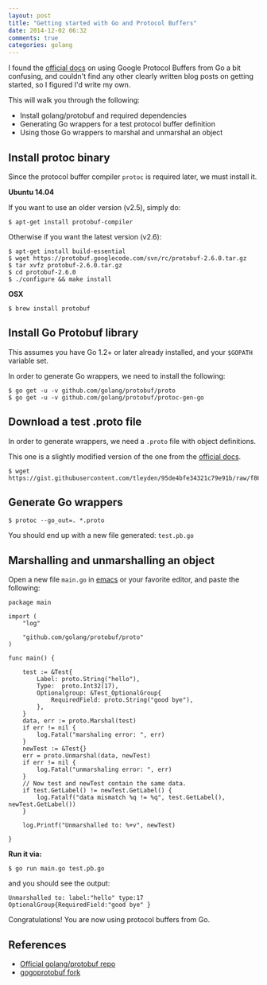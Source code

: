 ```yaml
---
layout: post
title: "Getting started with Go and Protocol Buffers"
date: 2014-12-02 06:32
comments: true
categories: golang
---
```


I found the [official docs](https://github.com/golang/protobuf) on using Google Protocol Buffers from Go a bit confusing, and couldn't find any other clearly written blog posts on getting started, so I figured I'd write my own.

This will walk you through the following:

* Install golang/protobuf and required dependencies
* Generating Go wrappers for a test protocol buffer definition
* Using those Go wrappers to marshal and unmarshal an object

## Install protoc binary

Since the protocol buffer compiler `protoc` is required later, we must install it.

**Ubuntu 14.04**

If you want to use an older version (v2.5), simply do:

```
$ apt-get install protobuf-compiler
```

Otherwise if you want the latest version (v2.6):

```
$ apt-get install build-essential
$ wget https://protobuf.googlecode.com/svn/rc/protobuf-2.6.0.tar.gz
$ tar xvfz protobuf-2.6.0.tar.gz
$ cd protobuf-2.6.0
$ ./configure && make install
```

**OSX**

```
$ brew install protobuf
```

## Install Go Protobuf library

This assumes you have Go 1.2+ or later already installed, and your `$GOPATH` variable set.

In order to generate Go wrappers, we need to install the following:

```
$ go get -u -v github.com/golang/protobuf/proto
$ go get -u -v github.com/golang/protobuf/protoc-gen-go
```

## Download a test .proto file

In order to generate wrappers, we need a `.proto` file with object definitions.  

This one is a slightly modified version of the one from the [official docs](https://github.com/golang/protobuf).

```
$ wget https://gist.githubusercontent.com/tleyden/95de4bfe34321c79e91b/raw/f8696fe0f1462f377d6bd13c5f20cccfa182578a/test.proto
```

## Generate Go wrappers

```
$ protoc --go_out=. *.proto
```

You should end up with a new file generated: `test.pb.go`


## Marshalling and unmarshalling an object

Open a new file `main.go` in [emacs](http://tleyden.github.io/blog/2014/05/22/configure-emacs-as-a-go-editor-from-scratch/) or your favorite editor, and paste the following:

```
package main

import (
	"log"

	"github.com/golang/protobuf/proto"
)

func main() {

	test := &Test{
		Label: proto.String("hello"),
		Type:  proto.Int32(17),
		Optionalgroup: &Test_OptionalGroup{
			RequiredField: proto.String("good bye"),
		},
	}
	data, err := proto.Marshal(test)
	if err != nil {
		log.Fatal("marshaling error: ", err)
	}
	newTest := &Test{}
	err = proto.Unmarshal(data, newTest)
	if err != nil {
		log.Fatal("unmarshaling error: ", err)
	}
	// Now test and newTest contain the same data.
	if test.GetLabel() != newTest.GetLabel() {
		log.Fatalf("data mismatch %q != %q", test.GetLabel(), newTest.GetLabel())
	}

	log.Printf("Unmarshalled to: %+v", newTest)

}

```

**Run it via:**

```
$ go run main.go test.pb.go
```

and you should see the output:

```
Unmarshalled to: label:"hello" type:17 OptionalGroup{RequiredField:"good bye" }	
```

Congratulations!  You are now using protocol buffers from Go.

## References

* [Official golang/protobuf repo](https://github.com/golang/protobuf)
* [gogoprotobuf fork](https://code.google.com/p/gogoprotobuf/)
